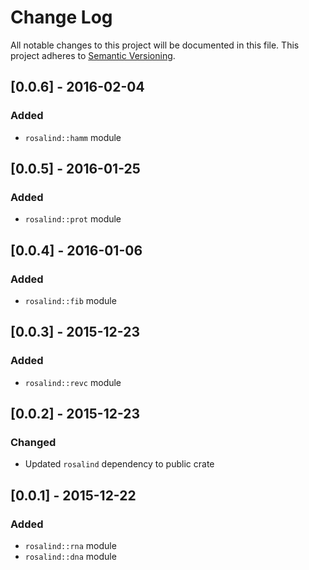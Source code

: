 # Change Log
All notable changes to this project will be documented in this file.
This project adheres to [Semantic Versioning](http://semver.org/).

## [0.0.6] - 2016-02-04
### Added
- `rosalind::hamm` module

## [0.0.5] - 2016-01-25
### Added
- `rosalind::prot` module

## [0.0.4] - 2016-01-06
### Added
- `rosalind::fib` module

## [0.0.3] - 2015-12-23
### Added
- `rosalind::revc` module

## [0.0.2] - 2015-12-23
### Changed
- Updated `rosalind` dependency to public crate

## [0.0.1] - 2015-12-22
### Added
- `rosalind::rna` module
- `rosalind::dna` module

